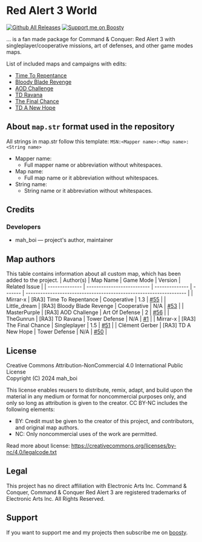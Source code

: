 # Red Alert 3 World
[![Github All Releases](https://img.shields.io/github/downloads/MahBoiDeveloper/RedAlert3World/total.svg)](https://github.com/MahBoiDeveloper/RedAlert3World/releases) [![Support me on Boosty](https://img.shields.io/badge/boosty-50₽/month-green.svg?logo=boosty)](https://boosty.to/mah_boi)

... is a fan made package for Command &amp; Conquer: Red Alert 3 with singleplayer/cooperative missions, art of defenses, and other game modes maps.

List of included maps and campaigns with edits:
* [Time To Repentance](https://www.moddb.com/games/cc-red-alert-3/addons/remastered-campaignrepentance)
* [Bloody Blade Revenge](https://www.moddb.com/games/cc-red-alert-3/addons/lds-pve-bloody-blade-revenge)
* [AOD Challenge](https://www.moddb.com/games/cc-red-alert-3/addons/art-of-defence-challange)
* [TD Ravana](https://www.cnclabs.com/downloads/details.aspx?id=520)
* [The Final Chance](https://www.moddb.com/games/cc-red-alert-3/addons/miathe-final-chance)
* [TD A New Hope](https://www.moddb.com/games/cc-red-alert-3/addons/td-a-new-hope-map)

## About `map.str` format used in the repository
All strings in map.str follow this template: `MSN:<Mapper name>:<Map name>:<String name>`

* Mapper name:
  * Full mapper name or abbreviation without whitespaces.
* Map name:
  * Full map name or it abbreviation without whitespaces.
* String name:
  * String name or it abbreviation without whitespaces.

<!-- There also have the file `mapStrings.str`, that you can include in your version of `gamestrings.csf`. -->

## Credits
### Developers
* mah_boi — project's author, maintainer

## Map authors
This table contains information about all custom map, which has been added to the project.
| Author(s)      | Map Name                   | Game Mode      | Version | Related Issue                                                      |
| -------------- | -------------------------- | -------------- | ------- | ------------------------------------------------------------------ |
| Mirrar-x       | [RA3] Time To Repentance   | Cooperative    | 1.3     | [#55](https://github.com/MahBoiDeveloper/RedAlert3World/issues/55) |
| Little_dream   | [RA3] Bloody Blade Revenge | Cooperative    | N/A     | [#53](https://github.com/MahBoiDeveloper/RedAlert3World/issues/53) |
| MasterPurple   | [RA3] AOD Challenge        | Art Of Defense | 2       | [#56](https://github.com/MahBoiDeveloper/RedAlert3World/issues/56) |
| TheGunrun      | [RA3] TD Ravana            | Tower Defense  | N/A     | [#1](https://github.com/MahBoiDeveloper/RedAlert3World/issues/1)   |
| Mirrar-x       | [RA3] The Final Chance     | Singleplayer   | 1.5     | [#51](https://github.com/MahBoiDeveloper/RedAlert3World/issues/51) |
| Clément Gerber | [RA3] TD A New Hope        | Tower Defense  | N/A     | [#50](https://github.com/MahBoiDeveloper/RedAlert3World/issues/50) |

## License
Creative Commons Attribution-NonCommercial 4.0 International Public License<br/>
Copyright (C) 2024 mah_boi

This license enables reusers to distribute, remix, adapt, and build upon the material in any medium or format for noncommercial purposes only, and only so long as attribution is given to the creator. CC BY-NC includes the following elements:

 * BY: Credit must be given to the creator of this project, and contributors, and original map authors.
 * NC: Only noncommercial uses of the work are permitted.

Read more about license: https://creativecommons.org/licenses/by-nc/4.0/legalcode.txt

## Legal
This project has no direct affiliation with Electronic Arts Inc. Command & Conquer, Command & Conquer Red Alert 3 are registered trademarks of Electronic Arts Inc. All Rights Reserved.

## Support
If you want to support me and my projects then subscribe me on [boosty](https://boosty.to/mah_boi).
